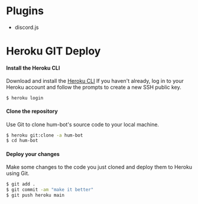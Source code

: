 # Plugins
- discord.js

# Heroku GIT Deploy
#### Install the Heroku CLI
Download and install the [Heroku CLI](https://devcenter.heroku.com/articles/heroku-command-line)
If you haven't already, log in to your Heroku account and follow the prompts to create a new SSH public key.
```
$ heroku login
```

#### Clone the repository
Use Git to clone hum-bot's source code to your local machine.
```zsh
$ heroku git:clone -a hum-bot
$ cd hum-bot
```

#### Deploy your changes
Make some changes to the code you just cloned and deploy them to Heroku using Git.
```zsh
$ git add .
$ git commit -am "make it better"
$ git push heroku main
```
